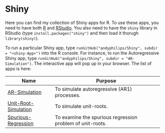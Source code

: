 # Shiny
Here you can find my collection of Shiny apps for R. To use these apps, you need to have both [R](https://www.r-project.org/) and [RStudio](https://www.rstudio.com/). You also need to have the `shiny` library in RStudio (type `install.packages("shiny")` and then load it thorugh `library(shiny)`).

To run a particular Shiny app, type `runGitHub("andyphilips/Shiny", subdir = "<shiny-App>")` into the R console. For instance, to run the Autoregressive Shiny app, type `runGitHub("andyphilips/Shiny", subdir = "AR-Simulation")`. The interactive app will pop up in your browser. The list of apps is here:

| Name  | Purpose  |   
|---|---|
| [AR-Simulation](https://github.com/andyphilips/Shiny/tree/master/AR-Simulation)  | To simulate autoregressive (AR1) processes.   |
| [Unit-Root-Simulation](https://github.com/andyphilips/Shiny/tree/master/Unit-Root-Simulation)  |  To simulate unit-roots. |  
[Spurious-Regression](https://github.com/andyphilips/Shiny/tree/master/Spurious-Regression)	|	To examine the spurious regression problem of unit-roots.	|